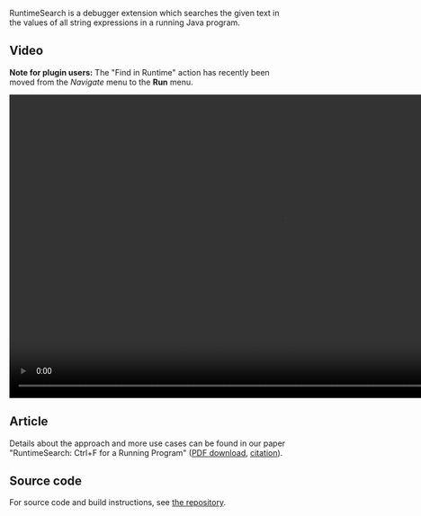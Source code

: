 RuntimeSearch is a debugger extension which searches the given text in the values of all string expressions in a running Java program.

## Video

**Note for plugin users:** The "Find in Runtime" action has recently been moved from the *Navigate* menu to the **Run** menu.

<video width="960" height="540" controls>
  <source src="video.mp4" type="video/mp4">
</video>

## Article

Details about the approach and more use cases can be found in our paper "RuntimeSearch: Ctrl+F for a Running Program" ([PDF download](https://sulir.github.io/papers/Sulir17runtimesearch.pdf), [citation](https://dl.acm.org/citation.cfm?id=3155613)).

## Source code

For source code and build instructions, see [the repository](https://github.com/sulir/runtimesearch).